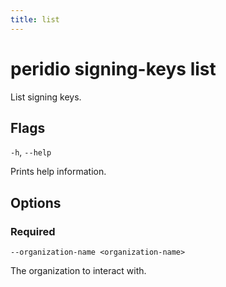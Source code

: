 ```yaml
---
title: list
---
```


# peridio signing-keys list

List signing keys.

## Flags

`-h`, `--help`

Prints help information.

## Options

### Required

`--organization-name <organization-name>`

The organization to interact with.
